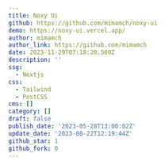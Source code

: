 ```yaml
---
title: Noxy Ui
github: https://github.com/mimamch/noxy-ui
demo: https://noxy-ui.vercel.app/
author: mimamch
author_link: https://github.com/mimamch
date: 2023-11-29T07:18:20.560Z
description: ''
ssg:
  - Nextjs
css:
  - Tailwind
  - PostCSS
cms: []
category: []
draft: false
publish_date: '2023-05-28T13:00:02Z'
update_date: '2023-08-22T12:19:44Z'
github_star: 1
github_fork: 0
---
```

